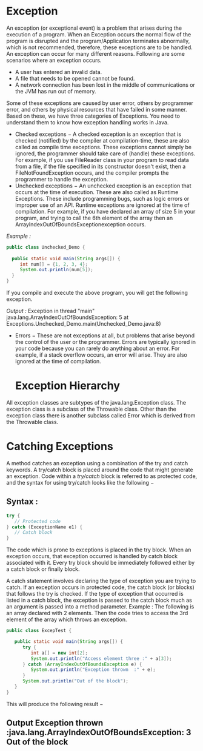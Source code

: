 # Exception
An exception (or exceptional event) is a problem that arises during the execution of a program. When an Exception occurs the normal flow of the program is disrupted and the program/Application terminates abnormally, which is not recommended, therefore, these exceptions are to be handled.
An exception can occur for many different reasons. Following are some scenarios where an exception occurs.

* A user has entered an invalid data.
* A file that needs to be opened cannot be found.
* A network connection has been lost in the middle of communications or the JVM has run out of memory.

Some of these exceptions are caused by user error, others by programmer error, and others by physical resources that have failed in some manner.
Based on these, we have three categories of Exceptions. You need to understand them to know how exception handling works in Java.
* Checked exceptions − A checked exception is an exception that is checked (notified) by the compiler at compilation-time, these are also called as compile time exceptions. These exceptions cannot simply be ignored, the programmer should take care of (handle) these exceptions.
For example, if you use FileReader class in your program to read data from a file, if the file specified in its constructor doesn't exist, then a FileNotFoundException occurs, and the compiler prompts the programmer to handle the exception.
* Unchecked exceptions − An unchecked exception is an exception that occurs at the time of execution. These are also called as Runtime Exceptions. These include programming bugs, such as logic errors or improper use of an API. Runtime exceptions are ignored at the time of compilation.
 For example, if you have declared an array of size 5 in your program, and trying to call the 6th element of the array then 
an ArrayIndexOutOfBoundsExceptionexception occurs.

 *Example :* 
 ```java
public class Unchecked_Demo {
   
   public static void main(String args[]) {
      int num[] = {1, 2, 3, 4};
      System.out.println(num[5]);
   }
}
```
If you compile and execute the above program, you will get the following exception.

*Output :* 
Exception in thread "main" java.lang.ArrayIndexOutOfBoundsException: 5
	at Exceptions.Unchecked_Demo.main(Unchecked_Demo.java:8)
* Errors − These are not exceptions at all, but problems that arise beyond the control of the user or the programmer. Errors are typically ignored in your code because you can rarely do anything about an error. For example, if a stack overflow occurs, an error will arise. They are also ignored at the time of compilation.
  # Exception Hierarchy
                                             
All exception classes are subtypes of the java.lang.Exception class. The exception class is a subclass of the Throwable class. Other than the exception class there is another subclass called Error which is derived from the Throwable class.
 # Catching Exceptions
A method catches an exception using a combination of the try and catch keywords. A try/catch block is placed around the code that might generate an exception. Code within a *try/catch* block is referred to as protected code, and the syntax for using try/catch looks like the following −
 ## Syntax :                                    
```java                                            
try {                                       
   // Protected code                        
} catch (ExceptionName e1) {                
   // Catch block                           
}     
```
The code which is prone to exceptions is placed in the try block. When an exception occurs, that exception occurred is handled by catch block associated with it. Every try block should be immediately followed either by a catch block or finally block.

A catch statement involves declaring the type of exception you are trying to catch. If an exception occurs in protected code, the catch block (or blocks) that follows the try is checked. If the type of exception that occurred is listed in a catch block, the exception is passed to the catch block much as an argument is passed into a method parameter.
Example : 
The following is an array declared with 2 elements. Then the code tries to access the 3rd element of the array which throws an exception.
```java
public class ExcepTest {

   public static void main(String args[]) {
      try {
         int a[] = new int[2];
         System.out.println("Access element three :" + a[3]);
      } catch (ArrayIndexOutOfBoundsException e) {
         System.out.println("Exception thrown  :" + e);
      }
      System.out.println("Out of the block");
   }
}
```
This will produce the following result −

Output
Exception thrown  :java.lang.ArrayIndexOutOfBoundsException: 3
Out of the block
--------------------------------------------------------------------------------------------------------------------------------------------------------------------

